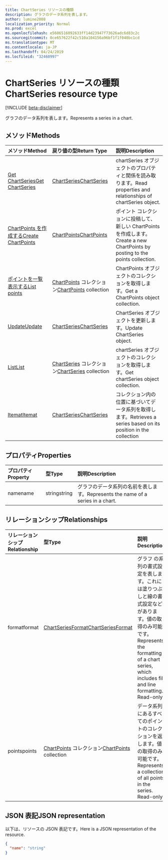 ```yaml
---
title: ChartSeries リソースの種類
description: グラフのデータ系列を表します。
author: lumine2008
localization_priority: Normal
ms.prod: excel
ms.openlocfilehash: e5606516092633ff14d23947f73626adc6d83c2c
ms.sourcegitcommit: 0ce657622f42c510a104156a96bf1f1f040bc1cd
ms.translationtype: MT
ms.contentlocale: ja-JP
ms.lasthandoff: 04/24/2019
ms.locfileid: "32460997"
---
```

# <a name="chartseries-resource-type"></a><span data-ttu-id="e98b7-103">ChartSeries リソースの種類</span><span class="sxs-lookup"><span data-stu-id="e98b7-103">ChartSeries resource type</span></span>

[!INCLUDE [beta-disclaimer](../../includes/beta-disclaimer.md)]

<span data-ttu-id="e98b7-104">グラフのデータ系列を表します。</span><span class="sxs-lookup"><span data-stu-id="e98b7-104">Represents a series in a chart.</span></span>


## <a name="methods"></a><span data-ttu-id="e98b7-105">メソッド</span><span class="sxs-lookup"><span data-stu-id="e98b7-105">Methods</span></span>

| <span data-ttu-id="e98b7-106">メソッド</span><span class="sxs-lookup"><span data-stu-id="e98b7-106">Method</span></span>           | <span data-ttu-id="e98b7-107">戻り値の型</span><span class="sxs-lookup"><span data-stu-id="e98b7-107">Return Type</span></span>    |<span data-ttu-id="e98b7-108">説明</span><span class="sxs-lookup"><span data-stu-id="e98b7-108">Description</span></span>|
|:---------------|:--------|:----------|
|[<span data-ttu-id="e98b7-109">Get ChartSeries</span><span class="sxs-lookup"><span data-stu-id="e98b7-109">Get ChartSeries</span></span>](../api/chartseries-get.md) | [<span data-ttu-id="e98b7-110">ChartSeries</span><span class="sxs-lookup"><span data-stu-id="e98b7-110">ChartSeries</span></span>](chartseries.md) |<span data-ttu-id="e98b7-111">chartSeries オブジェクトのプロパティと関係を読み取ります。</span><span class="sxs-lookup"><span data-stu-id="e98b7-111">Read properties and relationships of chartSeries object.</span></span>|
|[<span data-ttu-id="e98b7-112">ChartPoints を作成する</span><span class="sxs-lookup"><span data-stu-id="e98b7-112">Create ChartPoints</span></span>](../api/chartseries-post-points.md) |[<span data-ttu-id="e98b7-113">ChartPoints</span><span class="sxs-lookup"><span data-stu-id="e98b7-113">ChartPoints</span></span>](chartpoint.md)| <span data-ttu-id="e98b7-114">ポイント コレクションに投稿して、新しい ChartPoints を作成します。</span><span class="sxs-lookup"><span data-stu-id="e98b7-114">Create a new ChartPoints by posting to the points collection.</span></span>|
|[<span data-ttu-id="e98b7-115">ポイントを一覧表示する</span><span class="sxs-lookup"><span data-stu-id="e98b7-115">List points</span></span>](../api/chartseries-list-points.md) |<span data-ttu-id="e98b7-116">[ChartPoints](chartpoint.md) コレクション</span><span class="sxs-lookup"><span data-stu-id="e98b7-116">[ChartPoints](chartpoint.md) collection</span></span>| <span data-ttu-id="e98b7-117">ChartPoints オブジェクトのコレクションを取得します。</span><span class="sxs-lookup"><span data-stu-id="e98b7-117">Get a ChartPoints object collection.</span></span>|
|[<span data-ttu-id="e98b7-118">Update</span><span class="sxs-lookup"><span data-stu-id="e98b7-118">Update</span></span>](../api/chartseries-update.md) | [<span data-ttu-id="e98b7-119">ChartSeries</span><span class="sxs-lookup"><span data-stu-id="e98b7-119">ChartSeries</span></span>](chartseries.md) |<span data-ttu-id="e98b7-120">ChartSeries オブジェクトを更新します。</span><span class="sxs-lookup"><span data-stu-id="e98b7-120">Update ChartSeries object.</span></span> |
|[<span data-ttu-id="e98b7-121">List</span><span class="sxs-lookup"><span data-stu-id="e98b7-121">List</span></span>](../api/chartseries-list.md) | <span data-ttu-id="e98b7-122">[ChartSeries](chartseries.md) コレクション</span><span class="sxs-lookup"><span data-stu-id="e98b7-122">[ChartSeries](chartseries.md) collection</span></span> |<span data-ttu-id="e98b7-123">chartSeries オブジェクトのコレクションを取得します。</span><span class="sxs-lookup"><span data-stu-id="e98b7-123">Get chartSeries object collection.</span></span> |
|[<span data-ttu-id="e98b7-124">Itemat</span><span class="sxs-lookup"><span data-stu-id="e98b7-124">Itemat</span></span>](../api/chartseriescollection-itemat.md)|[<span data-ttu-id="e98b7-125">ChartSeries</span><span class="sxs-lookup"><span data-stu-id="e98b7-125">ChartSeries</span></span>](chartseries.md)|<span data-ttu-id="e98b7-126">コレクション内の位置に基づいてデータ系列を取得します。</span><span class="sxs-lookup"><span data-stu-id="e98b7-126">Retrieves a series based on its position in the collection</span></span>|

## <a name="properties"></a><span data-ttu-id="e98b7-127">プロパティ</span><span class="sxs-lookup"><span data-stu-id="e98b7-127">Properties</span></span>
| <span data-ttu-id="e98b7-128">プロパティ</span><span class="sxs-lookup"><span data-stu-id="e98b7-128">Property</span></span>     | <span data-ttu-id="e98b7-129">型</span><span class="sxs-lookup"><span data-stu-id="e98b7-129">Type</span></span>   |<span data-ttu-id="e98b7-130">説明</span><span class="sxs-lookup"><span data-stu-id="e98b7-130">Description</span></span>|
|:---------------|:--------|:----------|
|<span data-ttu-id="e98b7-131">name</span><span class="sxs-lookup"><span data-stu-id="e98b7-131">name</span></span>|<span data-ttu-id="e98b7-132">string</span><span class="sxs-lookup"><span data-stu-id="e98b7-132">string</span></span>|<span data-ttu-id="e98b7-133">グラフのデータ系列の名前を表します。</span><span class="sxs-lookup"><span data-stu-id="e98b7-133">Represents the name of a series in a chart.</span></span>|

## <a name="relationships"></a><span data-ttu-id="e98b7-134">リレーションシップ</span><span class="sxs-lookup"><span data-stu-id="e98b7-134">Relationships</span></span>
| <span data-ttu-id="e98b7-135">リレーションシップ</span><span class="sxs-lookup"><span data-stu-id="e98b7-135">Relationship</span></span> | <span data-ttu-id="e98b7-136">型</span><span class="sxs-lookup"><span data-stu-id="e98b7-136">Type</span></span>   |<span data-ttu-id="e98b7-137">説明</span><span class="sxs-lookup"><span data-stu-id="e98b7-137">Description</span></span>|
|:---------------|:--------|:----------|
|<span data-ttu-id="e98b7-138">format</span><span class="sxs-lookup"><span data-stu-id="e98b7-138">format</span></span>|[<span data-ttu-id="e98b7-139">ChartSeriesFormat</span><span class="sxs-lookup"><span data-stu-id="e98b7-139">ChartSeriesFormat</span></span>](chartseriesformat.md)|<span data-ttu-id="e98b7-p101">グラフ の系列の書式設定を表します。これには塗りつぶしと線の書式設定などがあります。値の取得のみ可能です。</span><span class="sxs-lookup"><span data-stu-id="e98b7-p101">Represents the formatting of a chart series, which includes fill and line formatting. Read-only.</span></span>|
|<span data-ttu-id="e98b7-142">points</span><span class="sxs-lookup"><span data-stu-id="e98b7-142">points</span></span>|<span data-ttu-id="e98b7-143">[ChartPoints](chartpoint.md) コレクション</span><span class="sxs-lookup"><span data-stu-id="e98b7-143">[ChartPoints](chartpoint.md) collection</span></span>|<span data-ttu-id="e98b7-p102">データ系列にあるすべてのポイントのコレクションを返します。値の取得のみ可能です。</span><span class="sxs-lookup"><span data-stu-id="e98b7-p102">Represents a collection of all points in the series. Read-only.</span></span>|

## <a name="json-representation"></a><span data-ttu-id="e98b7-146">JSON 表記</span><span class="sxs-lookup"><span data-stu-id="e98b7-146">JSON representation</span></span>

<span data-ttu-id="e98b7-147">以下は、リソースの JSON 表記です。</span><span class="sxs-lookup"><span data-stu-id="e98b7-147">Here is a JSON representation of the resource.</span></span>

<!-- {
  "blockType": "resource",
  "optionalProperties": [

  ],
  "@odata.type": "microsoft.graph.chartSeries"
}-->

```json
{
  "name": "string"
}

```

<!-- uuid: 8fcb5dbc-d5aa-4681-8e31-b001d5168d79
2015-10-25 14:57:30 UTC -->
<!--
{
  "type": "#page.annotation",
  "description": "ChartSeries resource",
  "keywords": "",
  "section": "documentation",
  "tocPath": "",
  "suppressions": [
    "Error: /api-reference/beta/resources/chartseries.md:\r\n      Exception processing links.\r\n    System.ArgumentException: Link Definition was null. Link text: !INCLUDE [beta-disclaimer](../../includes/beta-disclaimer.md)\r\n      at ApiDoctor.Validation.DocFile.get_LinkDestinations()\r\n      at ApiDoctor.Validation.DocSet.ValidateLinks(Boolean includeWarnings, String[] relativePathForFiles, IssueLogger issues, Boolean requireFilenameCaseMatch, Boolean printOrphanedFiles)"
  ]
}
-->
